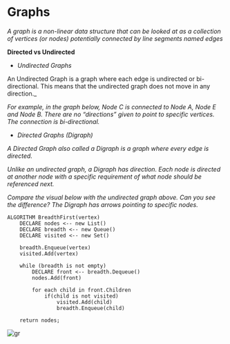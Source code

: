 # Graphs


_A graph is a non-linear data structure that can be looked at as a collection of vertices (or nodes) potentially connected by line segments named edges_

**Directed vs Undirected**

- _Undirected Graphs_

An Undirected Graph is a graph where each edge is undirected or bi-directional. This means that the undirected graph does not move in any direction._

_For example, in the graph below, Node C is connected to Node A, Node E and Node B. There are no “directions” given to point to specific vertices. The connection is bi-directional._

- _Directed Graphs (Digraph)_

_A Directed Graph also called a Digraph is a graph where every edge is directed._

_Unlike an undirected graph, a Digraph has direction. Each node is directed at another node with a specific requirement of what node should be referenced next._

_Compare the visual below with the undirected graph above. Can you see the difference? The Digraph has arrows pointing to specific nodes._

```
ALGORITHM BreadthFirst(vertex)
    DECLARE nodes <-- new List()
    DECLARE breadth <-- new Queue()
    DECLARE visited <-- new Set()

    breadth.Enqueue(vertex)
    visited.Add(vertex)

    while (breadth is not empty)
        DECLARE front <-- breadth.Dequeue()
        nodes.Add(front)

        for each child in front.Children
            if(child is not visited)
                visited.Add(child)
                breadth.Enqueue(child)   

    return nodes;
```


![gr](https://www.researchgate.net/profile/Yutong-Lu-5/publication/327768194/figure/fig1/AS:679514166292492@1539020210435/An-Example-Graph-Data-Structure-a-An-Example-Graph-with-8-vertices-and-17-edges-b.png)